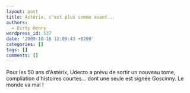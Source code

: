 ```yaml
---
layout: post
title: Astérix, c'est plus comme avant...
authors:
  - Dirty Henry
wordpress_id: 537
date: '2009-10-16 12:09:43 +0200'
categories: []
tags: []
comments: []
---
```

Pour les 50 ans d'Astérix, Uderzo a prévu de sortir un nouveau tome, compilation d'histoires courtes... dont une seule est signée Goscinny. Le monde va mal !
